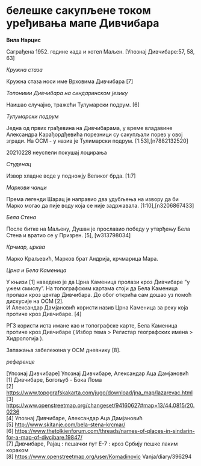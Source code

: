 # белешке сакупљене током уређивања мапе Дивчибара

**Вила Нарцис**

Саграђена 1952. године када и хотел Маљен. [Упознај Дивчибаре:57, 58, 63]  

*Кружна стаза*

Кружна стаза носи име Врховима Дивчибара [7]  

*Топоними Дивчибара на синдаринском језику*

Наишао случајно, тражећи Тулумарски подрум. [6]  

*Тулумарски подрум*

Једна од првих грађевина на Дивчибарама, у време владавине Александра Карађордђевића порезници су сакупљали порез у овој згради. На ОСМ - у назив је Тулимарски подрум. [1:53],[n7882132520]  

20210228 неуспели покушај лоцирања  

*Студенац*

Извор хладне воде у подножју Великог брда. [1:7]  

*Маркови чанци*

Према легенди Шарац је направио два удубљења на извору да би Марко могао да пије воду која се није задржавала. [1:10],[n3206867433]  

*Бела Стена*

После битке на Маљену, Душан је прославио победу у утврђењу Бела Стена и вратио се у Призрен. [5], [w313798034]  

*Крчмар, црква*

Марко Краљевић, Марков брат Андрија, крчмарица Мара.  

*Црна и Бела Каменица*

У књизи [1] наведено је да Црна Каменица пролази кроз Дивчибаре ”у ужем смислу”. На топографским картама стоји да Бела Каменица пролази кроз центар Дивчибара. До обог открића сам дошао уз помоћ дискусије на ОСМ [2].  
И Александар Дамјановић користи назив Црна Каменица за реку која протиче кроз Дивчибаре. [4]  

РГЗ користи иста имане као и топографске карте, Бела Каменица протиче кроз Дивчибаре ( Избор тема > Регистар географских имена > Хидрологија ).  

Запажања забележена у ОСМ дневнику [8].  

*референце*

[Упознај Дивчибаре] Упознај Дивчибаре, Александар Аца Дамјановић
[1] Дивчибаре, Богољуб - Бока Лома  
[2] https://www.topografskakarta.com/jugo/download/jna_map/lazarevac.html  
[3] https://www.openstreetmap.org/changeset/94160627#map=13/44.0815/20.0236  
[4] Упознај Дивчибаре, Александар Аца Дамјановић  
[5] http://www.skitanje.com/bela-stena-krcmar/  
[6] https://www.thetolkienforum.com/threads/names-of-places-in-sindarin-for-a-map-of-divcibare.19847/  
[7] Дивчибаре, Рајац : пешачки пут Е-7 : кроз Србију пешке лаким кораком  
[8] https://www.openstreetmap.org/user/Komadinovic Vanja/diary/396294  
